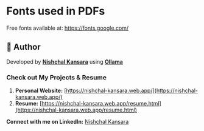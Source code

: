 # Fonts used in PDFs
Free fonts available at: https://fonts.google.com/

## 👤 **Author**
Developed by [**Nishchal Kansara**](https://nishchal-kansara.web.app/) using [**Ollama**](https://ollama.com/)

### Check out My Projects & Resume
1. **Personal Website:** [https://nishchal-kansara.web.app/](https://nishchal-kansara.web.app/)
2. **Resume:** [https://nishchal-kansara.web.app/resume.html](https://nishchal-kansara.web.app/resume.html)


**Connect with me on LinkedIn:** [Nishchal Kansara](https://www.linkedin.com/in/nishchal-kansara/)
